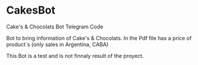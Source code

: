 # CakesBot
Cake's &amp; Chocolats Bot Telegram Code

Bot to bring information of Cake's &amp; Chocolats. In the Pdf file has a price of product´s (only sales in Argentina, CABA)

This Bot is a test and is not finnaly result of the proyect.
